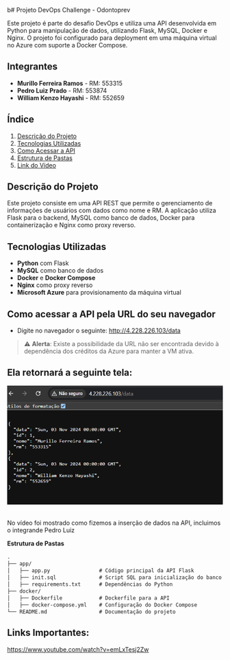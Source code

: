 b# Projeto DevOps Challenge - Odontoprev

Este projeto é parte do desafio DevOps e utiliza uma API desenvolvida em Python para manipulação de dados, utilizando Flask, MySQL, Docker e Nginx. O projeto foi configurado para deployment em uma máquina virtual no Azure com suporte a Docker Compose.

## Integrantes

- **Murillo Ferreira Ramos** - RM: 553315
- **Pedro Luiz Prado** - RM: 553874
- **William Kenzo Hayashi** - RM: 552659

## Índice

1. [Descrição do Projeto](#descrição-do-projeto)
2. [Tecnologias Utilizadas](#tecnologias-utilizadas)
3. [Como Acessar a API](#como-acessar-a-api-pela-url-do-seu-navegador)
4. [Estrutura de Pastas](#estrutura-de-pastas)
5. [Link do Vídeo](#links-importantes)


## Descrição do Projeto

Este projeto consiste em uma API REST que permite o gerenciamento de informações de usuários com dados como nome e RM. A aplicação utiliza Flask para o backend, MySQL como banco de dados, Docker para containerização e Nginx como proxy reverso.

## Tecnologias Utilizadas

- **Python** com Flask
- **MySQL** como banco de dados
- **Docker** e **Docker Compose**
- **Nginx** como proxy reverso
- **Microsoft Azure** para provisionamento da máquina virtual

## Como acessar a API pela URL do seu navegador
- Digite no navegador o seguinte: http://4.228.226.103/data
> ⚠️ **Alerta**: Existe a possibilidade da URL não ser encontrada devido à dependência dos créditos da Azure para manter a VM ativa.<br>


 ## Ela retornará a seguinte tela:
![Print da tela](image-2.png)

<br>No vídeo foi mostrado como fizemos a inserção de dados na API, incluimos o integrande Pedro Luiz


**Estrutura de Pastas**

```plaintext
.
├── app/
│   ├── app.py                # Código principal da API Flask
│   ├── init.sql              # Script SQL para inicialização do banco
│   ├── requirements.txt      # Dependências do Python
├── docker/
│   ├── Dockerfile            # Dockerfile para a API
│   ├── docker-compose.yml    # Configuração do Docker Compose
└── README.md                 # Documentação do projeto

```

## Links Importantes:
https://www.youtube.com/watch?v=emLxTesj2Zw
